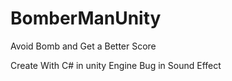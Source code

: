 # BomberManUnity
Avoid Bomb and Get a Better Score


Create With C# in unity Engine
Bug in Sound Effect

